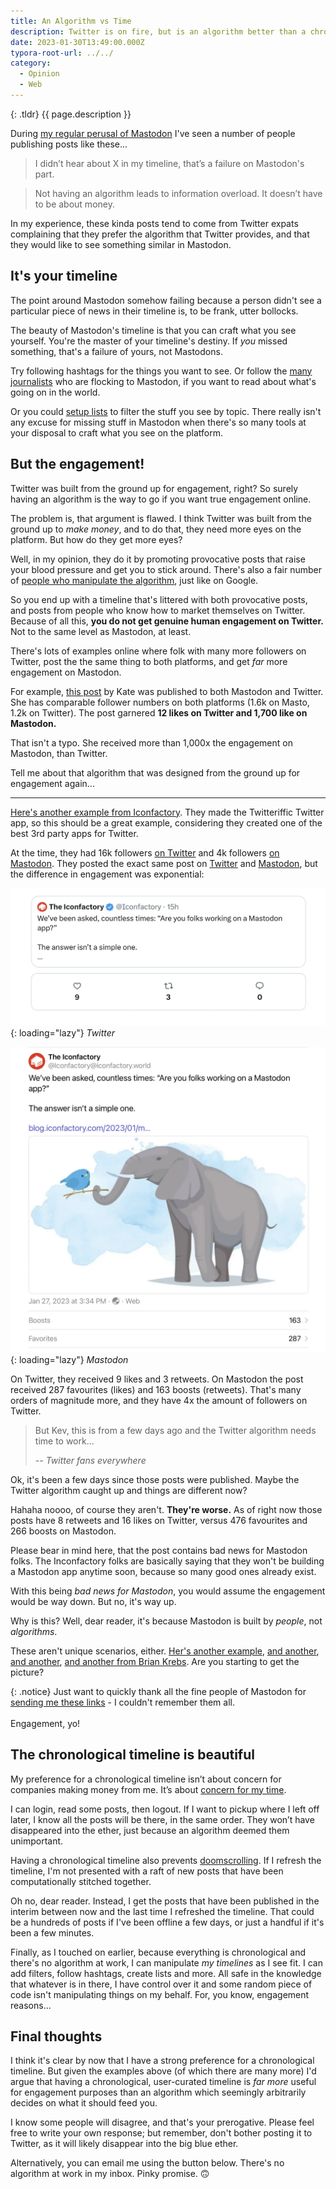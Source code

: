 ```yaml
---
title: An Algorithm vs Time
description: Twitter is on fire, but is an algorithm better than a chronological timeline?
date: 2023-01-30T13:49:00.000Z
typora-root-url: ../../
category:
  - Opinion
  - Web
---
```


{: .tldr}
{{ page.description }}

During [my regular perusal of Mastodon](https://fosstodon.org/@kev) I've seen a number of people publishing posts like these...

> I didn’t hear about X in my timeline, that’s a failure on Mastodon's part.

> Not having an algorithm leads to information overload. It doesn’t have to be about money.

In my experience, these kinda posts tend to come from Twitter expats complaining that they prefer the algorithm that Twitter provides, and that they would like to see something similar in Mastodon.

## It's your timeline

The point around Mastodon somehow failing because a person didn't see a particular piece of news in their timeline is, to be frank, utter bollocks.

The beauty of Mastodon's timeline is that you can craft what you see yourself. You're the master of your timeline's destiny. If *you* missed something, that's a failure of yours, not Mastodons.

Try following hashtags for the things you want to see. Or follow the [many](https://federated.press/explore) [journalists](https://newsie.social/explore) who are flocking to Mastodon, if you want to read about what's going on in the world.

Or you could [setup lists](https://docs.joinmastodon.org/methods/lists/) to filter the stuff you see by topic. There really isn't any excuse for missing stuff in Mastodon when there's so many tools at your disposal to craft what you see on the platform.

## But the engagement!

Twitter was built from the ground up for engagement, right? So surely having an algorithm is the way to go if you want true engagement online.

The problem is, that argument is flawed. I think Twitter was built from the ground up to *make money*, and to do that, they need more eyes on the platform. But how do they get more eyes?

Well, in my opinion, they do it by promoting provocative posts that raise your blood pressure and get you to stick around. There's also a fair number of [people who manipulate the algorithm](https://kevquirk.com/forget-twitter-threads-write-a-blog-post-instead/), just like on Google.

So you end up with a timeline that's littered with both provocative posts, and posts from people who know how to market themselves on Twitter. Because of all this, **you do not get genuine human engagement on Twitter.** Not to the same level as Mastodon, at least.

There's lots of examples online where folk with many more followers on Twitter, post the the same thing to both platforms, and get *far* more engagement on Mastodon.

For example, [this post](https://fosstodon.org/@kate/109348023789472321) by Kate was published to both Mastodon and Twitter. She has comparable follower numbers on both platforms (1.6k on Masto, 1.2k on Twitter). The post garnered **12 likes on Twitter and 1,700 like on Mastodon.**

That isn't a typo. She received more than 1,000x the engagement on Mastodon, than Twitter.

Tell me about that algorithm that was designed from the ground up for engagement again...

<hr>

[Here's another example from Iconfactory](https://mastodon.social/@gedeonm/109767074693353269). They made the Twitteriffic Twitter app, so this should be a great example, considering they created one of the best 3rd party apps for Twitter.

At the time, they had 16k followers [on Twitter](https://twitter.com/Iconfactory) and 4k followers [on Mastodon](https://iconfactory.world/@Iconfactory). They posted the exact same post on [Twitter](https://twitter.com/Iconfactory/status/1619084361113935893) and [Mastodon](https://iconfactory.world/@Iconfactory/109763079555936882), but the difference in engagement was exponential:

![Iconfactory Twitter post](/assets/images/iconfactory-twitter.webp){: loading="lazy"}
*Twitter*

![Iconfactory Mastodon post](/assets/images/iconfactory-mastodon.webp){: loading="lazy"}
*Mastodon*

On Twitter, they received 9 likes and 3 retweets. On Mastodon the post received 287 favourites (likes) and 163 boosts (retweets). That's many orders of magnitude more, and they have 4x the amount of followers on Twitter.

> But Kev, this is from a few days ago and the Twitter algorithm needs time to work...
>
> <cite>-- Twitter fans everywhere</cite>

Ok, it's been a few days since those posts were published. Maybe the Twitter algorithm caught up and things are different now?

Hahaha noooo, of course they aren't. **They're worse.** As of right now those posts have 8 retweets and 16 likes on Twitter, versus 476 favourites and 266 boosts on Mastodon.

Please bear in mind here, that the post contains bad news for Mastodon folks. The Inconfactory folks are basically saying that they won't be building a Mastodon app anytime soon, because so many good ones already exist.

With this being *bad news for Mastodon*, you would assume the engagement would be way down. But no, it's way up.

Why is this? Well, dear reader, it's because Mastodon is built by *people*, not *algorithms*.

These aren't unique scenarios, either. [Her's another example](https://journal.paoloamoroso.com/my-first-day-in-the-fediverse), [and another](https://journa.host/@spencerdailey/109742163296310876), [and another](https://davekarpf.substack.com/p/twitter-tumbleweed-watch), [and another from Brian Krebs](https://mastodon.social/@briankrebs@infosec.exchange/109518462701713792). Are you starting to get the picture?

{: .notice}
Just want to quickly thank all the fine people of Mastodon for [sending me these links](https://fosstodon.org/@kev/109777707481351463) - I couldn't remember them all.
<br><br>Engagement, yo!

## The chronological timeline is beautiful

My preference for a chronological timeline isn’t about concern for companies making money from me. It’s about [concern for my time](https://kevquirk.com/a-sombre-goodbye-to-linux/).

I can login, read some posts, then logout. If I want to pickup where I left off later, I know all the posts will be there, in the same order. They won’t have disappeared into the ether, just because an algorithm deemed them unimportant.

Having a chronological timeline also prevents [doomscrolling](https://en.wikipedia.org/wiki/Doomscrolling). If I refresh the timeline, I'm not presented with a raft of new posts that have been computationally stitched together.

Oh no, dear reader. Instead, I get the posts that have been published in the interim between now and the last time I refreshed the timeline. That could be a hundreds of posts if I've been offline a few days, or just a handful if it's been a few minutes.

Finally, as I touched on earlier, because everything is chronological and there's no algorithm at work, I can manipulate *my timelines* as I see fit. I can add filters, follow hashtags, create lists and more. All safe in the knowledge that whatever is in there, I have control over it and some random piece of code isn't manipulating things on my behalf. For, you know, engagement reasons...

## Final thoughts

I think it's clear by now that I have a strong preference for a chronological timeline. But given the examples above (of which there are many more) I'd argue that having a chronological, user-curated timeline is *far more* useful for engagement purposes than an algorithm which seemingly arbitrarily decides on what it should feed you. 

I know some people will disagree, and that's your prerogative. Please feel free to write your own response; but remember, don't bother posting it to Twitter, as it will likely disappear into the big blue ether.

Alternatively, you can email me using the button below. There's no algorithm at work in my inbox. Pinky promise. 🙃